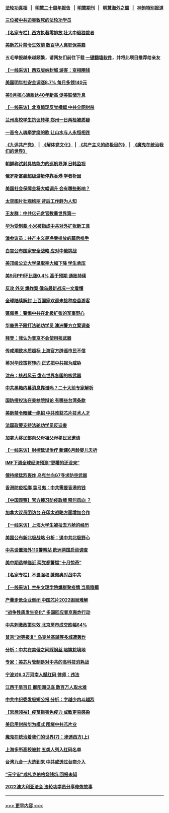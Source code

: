 #### [法轮功真相](https://github.com/gfw-breaker/truth/blob/master/README.md?t=0) &nbsp;&nbsp;|&nbsp;&nbsp; [明慧二十周年报告](https://github.com/gfw-breaker/mh-reports/blob/master/README.md?t=0) &nbsp;&nbsp;|&nbsp;&nbsp;[明慧期刊](https://github.com/gfw-breaker/mh-qikan) &nbsp;&nbsp;|&nbsp;&nbsp; [明慧海外之窗](https://github.com/gfw-breaker/mh-news/blob/master/README.md?t=0) &nbsp;&nbsp;|&nbsp;&nbsp; [神韵特别报道](https://github.com/gfw-breaker/mh-news/blob/master/shenyun.md?t=0)
#### [三位被中共迫害致死的法轮功学员](../pages/nf4514/n13843974.md?t=10141001) 
#### [【名家专栏】西方执著零排放 壮大中俄独裁者](../pages/nf4514/n13844798.md?t=10141001) 
#### [美新芯片禁令生效前 数百华人离职保美籍](../pages/nf4514/n13844644.md?t=10141001) 
#### 五毛举报越来越频繁，请网友们前往下载 [一键翻墙软件](https://github.com/gfw-breaker/ssr-accounts)，并将此项目推荐给亲友
#### [【一线采访】西双版纳封城 游客：变相圈钱](../pages/nf4514/n13844525.md?t=10141001) 
#### [美国明年社安金调涨8.7% 每月多领140元](../pages/nf4514/n13844710.md?t=10141001) 
#### [美9月核心通胀达40年新高 促美联储升息](../pages/nf4514/n13844694.md?t=10141001) 
#### [【一线采访】北京惊现反党横幅 中共全网封杀](../pages/nf4514/n13844506.md?t=10141001) 
#### [兰州高校学生抗议转移 郑州一日两检被质疑](../pages/nf4514/n13844287.md?t=10141001) 
#### [一首令人魂牵梦绕的歌 让山水与人永恒相连](../pages/nf4514/n13841027.md?t=10141001) 
#### [《九评共产党》](https://github.com/begood0513/9ping.md/blob/master/README.md) &nbsp;|&nbsp; [《解体党文化》](../../../../jtdwh.md/blob/master/README.md)  &nbsp;|&nbsp; [《共产主义的终极目的》](../../../../gczydzjmd.md/blob/master/README.md) &nbsp;|&nbsp; [《魔鬼在统治我们的世界》](../../../../mgztzwmdsj.md/blob/master/README.md) 
#### [朝鲜称试射具核能力的巡航导弹 日韩监视](../pages/nf4514/n13844461.md?t=10141001) 
#### [俄罗斯富豪超级游艇停靠香港 学者析因](../pages/nf4514/n13844345.md?t=10141001) 
#### [美国社会保障金将大幅调升 会有哪些影响？](../pages/nf4514/n13844141.md?t=10141001) 
#### [太空图片壮观绚丽 背后工作鲜为人知](../pages/nf4514/n13844118.md?t=10141001) 
#### [王友群：中共亿元贪官数量世界第一](../pages/nf4514/n13844182.md?t=10141001) 
#### [华为受制裁 小米被指成中共对外扩张新工具](../pages/nf4514/n13844067.md?t=10141001) 
#### [澳参议员：共产主义是净零排放的幕后推手](../pages/nf4514/n13844100.md?t=10141001) 
#### [白宫公布国家安全战略 应对中俄挑战](../pages/nf4514/n13844037.md?t=10141001) 
#### [美顶级公立大学录取率大幅下降 学生承压](../pages/nf4514/n13844006.md?t=10141001) 
#### [美9月PPI环比涨0.4% 高于预期 通胀持续](../pages/nf4514/n13843971.md?t=10141001) 
#### [反攻 外交 爆炸案 俄乌最新战况一文看懂](../pages/nf4514/n13843901.md?t=10141001) 
#### [全球陆续解封 上百国家欢迎未接种疫苗游客](../pages/nf4514/n13843840.md?t=10141001) 
#### [蓬佩奥：警惕中共在北极扩张的军事野心](../pages/nf4514/n13843705.md?t=10141001) 
#### [华裔男子殴打法轮功学员 澳洲警方立案调查](../pages/nf4514/n13843606.md?t=10141001) 
#### [拜登：我认为普京不会使用核武器](../pages/nf4514/n13843621.md?t=10141001) 
#### [传咸潮致水质超标 上海官方辟谣市民不信](../pages/nf4514/n13843449.md?t=10141001) 
#### [英对华政策将转向 正式把中共视为威胁](../pages/nf4514/n13843543.md?t=10141001) 
#### [沈舟：核战风云 盘点世界各国的核武器](../pages/nf4514/n13843516.md?t=10141001) 
#### [中共黑箱内幕消息靠谱吗？二十大前专家解析](../pages/nf4514/n13843413.md?t=10141001) 
#### [国防授权法在美参院辩论 有哪些台湾条款](../pages/nf4514/n13843343.md?t=10141001) 
#### [美新禁令暗藏一绝招 中共难获芯片技术人才](../pages/nf4514/n13843315.md?t=10141001) 
#### [法国政要支持法轮功学员反迫害](../pages/nf4514/n13841970.md?t=10141001) 
#### [加拿大移民部向父母祖父母移民发邀请](../pages/nf4514/n13843313.md?t=10141001) 
#### [【一线采访】封控延误治疗 新疆6月龄婴儿夭折](../pages/nf4514/n13843154.md?t=10141001) 
#### [IMF下调全球经济预测“更糟的还没来”](../pages/nf4514/n13843243.md?t=10141001) 
#### [俄持续猛烈轰炸 乌克兰向G7寻求防空武器](../pages/nf4514/n13843173.md?t=10141001) 
#### [香港防疫松绑 袁弓夷：中共需要香港的钱](../pages/nf4514/n13842926.md?t=10141001) 
#### [【中国观察】官方捧习防疫政绩 释何风向 ？](../pages/nf4514/n13843166.md?t=10141001) 
#### [加拿大议员团访台 在印太战略方面增加合作](../pages/nf4514/n13842986.md?t=10141001) 
#### [【一线采访】上海大学生被拉去方舱的经历](../pages/nf4514/n13842987.md?t=10141001) 
#### [美国公布新北极战略 分析：遏中共北极野心](../pages/nf4514/n13842730.md?t=10141001) 
#### [中共设置海外110警察站 欧洲两国启动调查](../pages/nf4514/n13842597.md?t=10141001) 
#### [美中期选举临近 两党都警惕“十月惊奇”](../pages/nf4514/n13842498.md?t=10141001) 
#### [【名家专栏】不畏强权 蓬佩奥对战中共](../pages/nf4514/n13842460.md?t=10141001) 
#### [【一线采访】兰州文理学院爆群聚疫情 当局隐瞒](../pages/nf4514/n13842300.md?t=10141001) 
#### [产量走低企业倒闭 中国芯片2022困局难解](../pages/nf4514/n13842222.md?t=10141001) 
#### [“战争性质发生变化” 多国回应普京轰炸行动](../pages/nf4514/n13842518.md?t=10141001) 
#### [中共刺激政策失效 北京房市成交跌幅64%](../pages/nf4514/n13842218.md?t=10141001) 
#### [普京“对等报复” 乌克兰基辅等多城遭轰炸](../pages/nf4514/n13842292.md?t=10141001) 
#### [分析：中共在美俄之间踩钢丝 陷尴尬境地](../pages/nf4514/n13841990.md?t=10141001) 
#### [专家：美芯片管制是对中共的高科技消耗战](../pages/nf4514/n13842316.md?t=10141001) 
#### [宁波对6.3万河南人赋红码 律师：违法](../pages/nf4514/n13842291.md?t=10141001) 
#### [江西干旱百日 鄱阳湖见底 数百万人取水难](../pages/nf4514/n13842301.md?t=10141001) 
#### [中共中纪委发极短公报 分析：字越少内斗越烈](../pages/nf4514/n13842176.md?t=10141001) 
#### [【思想领袖】疫苗损害免疫力 或致更易感染](../pages/nf4514/n13821090.md?t=10141001) 
#### [美启用封杀华为模式 围堵中共芯片业](../pages/nf4514/n13841949.md?t=10141001) 
#### [魔鬼在统治着我们的世界(7)：渗透西方(上)](../pages/nf4514/n10426013.md?t=10141001) 
#### [上海多所高校被封 五类人列入红码名单](../pages/nf4514/n13841848.md?t=10141001) 
#### [台湾九合一大选到来 中共或透过台商介入](../pages/nf4514/n13841851.md?t=10141001) 
#### [“元宇宙”成扎克伯格烧钱坑 回报未知](../pages/nf4514/n13841576.md?t=10141001) 
#### [2022澳大利亚法会 法轮功学员分享修炼故事](../pages/nf4514/n13841757.md?t=10141001) 

----
#### [ >>> 更早内容 <<< ](../indexes/nf4514-earlier.md)
